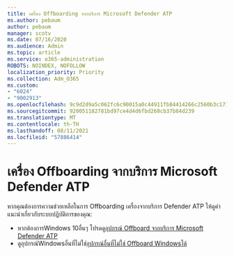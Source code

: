 ```yaml
---
title: เครื่อง Offboarding จากบริการ Microsoft Defender ATP
ms.author: pebaum
author: pebaum
manager: scotv
ms.date: 07/16/2020
ms.audience: Admin
ms.topic: article
ms.service: o365-administration
ROBOTS: NOINDEX, NOFOLLOW
localization_priority: Priority
ms.collection: Adm_O365
ms.custom:
- "6024"
- "9002913"
ms.openlocfilehash: 9c9d2d9a5c062fc6c90015a0c44911fb84414266c2560b3c17116a42d8a58df5
ms.sourcegitcommit: 920051182781bd97ce4d4d6fbd268cb37b84d239
ms.translationtype: MT
ms.contentlocale: th-TH
ms.lasthandoff: 08/11/2021
ms.locfileid: "57886414"
---
```

# <a name="offboarding-machines-from-the-microsoft-defender-atp-service"></a>เครื่อง Offboarding จากบริการ Microsoft Defender ATP

หากคุณต้องการความช่วยเหลือในการ Offboarding เครื่องจากบริการ Defender ATP ให้ดูคําแนะนําเกี่ยวกับระบบปฏิบัติการของคุณ:  

- หากต้องการWindows 10อื่นๆ โปรดดู[อุปกรณ์ Offboard จากบริการ Microsoft Defender ATP](https://docs.microsoft.com/windows/security/threat-protection/microsoft-defender-atp/offboard-machines#offboard-windows-10-devices)
- ดูอุปกรณ์Windowsอื่นที่ไม่ใช่[อุปกรณ์อื่นที่ไม่ใช่ Offboard Windowsได้](https://docs.microsoft.com/windows/security/threat-protection/microsoft-defender-atp/configure-endpoints-non-windows#offboard-non-windows-devices)